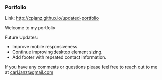 ### Portfolio
Link: http://cpjanz.github.io/updated-portfolio

Welcome to my portfolio

Future Updates:
- Improve mobile responsiveness.
- Continue improving desktop element sizing.
- Add footer with repeated contact information.

If you have any comments or questions please feel free to reach out to me at carl.janz@gmail.com
